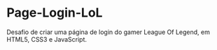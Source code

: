 # Page-Login-LoL

Desafio de criar uma página de login do gamer League Of Legend, em HTML5, CSS3 e JavaScript.
